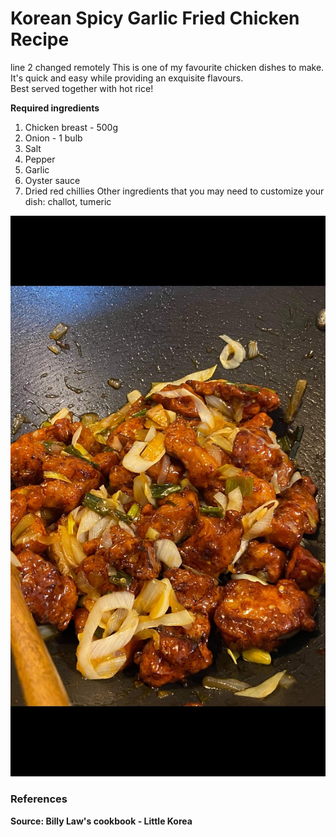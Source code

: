 
# Korean Spicy Garlic Fried Chicken Recipe 

line 2 changed remotely
This is one of my favourite chicken dishes to make. It's quick and easy while providing an exquisite flavours. <br>
Best served together with hot rice! <br>

**Required ingredients**
1. Chicken breast - 500g
2. Onion - 1 bulb
3. Salt
4. Pepper
5. Garlic
6. Oyster sauce
7. Dried red chillies
Other ingredients that you may need to customize your dish: challot, tumeric

<img src="recipe.jpg" alt="Korean Spicy Garlic Fried Chicken">

### References
**Source: Billy Law's cookbook - Little Korea**

